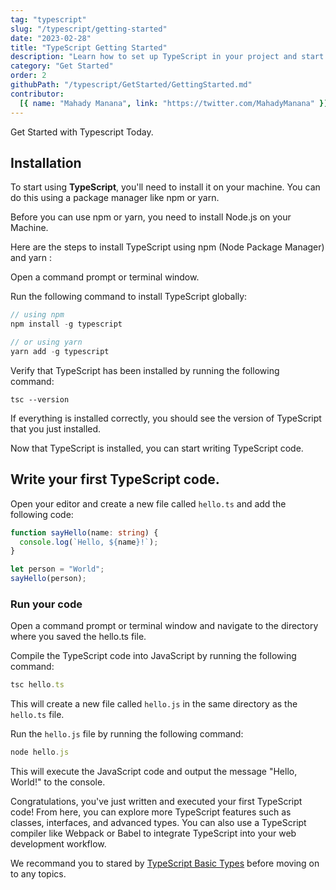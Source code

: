 ```yaml
---
tag: "typescript"
slug: "/typescript/getting-started"
date: "2023-02-28"
title: "TypeScript Getting Started"
description: "Learn how to set up TypeScript in your project and start writing TypeScript code"
category: "Get Started"
order: 2
githubPath: "/typescript/GetStarted/GettingStarted.md"
contributor:
  [{ name: "Mahady Manana", link: "https://twitter.com/MahadyManana" }]
---
```


Get Started with Typescript Today.

## Installation

To start using **TypeScript**, you'll need to install it on your machine. You can do this using a package manager like npm or yarn.

Before you can use npm or yarn, you need to install Node.js on your Machine.

Here are the steps to install TypeScript using npm (Node Package Manager) and yarn :

Open a command prompt or terminal window.

Run the following command to install TypeScript globally:

```js
// using npm
npm install -g typescript

// or using yarn
yarn add -g typescript
```

Verify that TypeScript has been installed by running the following command:

```
tsc --version
```

If everything is installed correctly, you should see the version of TypeScript that you just installed.

Now that TypeScript is installed, you can start writing TypeScript code.

## Write your first TypeScript code.

Open your editor and create a new file called `hello.ts` and add the following code:

```ts
function sayHello(name: string) {
  console.log(`Hello, ${name}!`);
}

let person = "World";
sayHello(person);
```

### Run your code

Open a command prompt or terminal window and navigate to the directory where you saved the hello.ts file.

Compile the TypeScript code into JavaScript by running the following command:

```js
tsc hello.ts
```

This will create a new file called `hello.js` in the same directory as the `hello.ts` file.

Run the `hello.js` file by running the following command:

```js
node hello.js
```

This will execute the JavaScript code and output the message "Hello, World!" to the console.

Congratulations, you've just written and executed your first TypeScript code! From here, you can explore more TypeScript features such as classes, interfaces, and advanced types. You can also use a TypeScript compiler like Webpack or Babel to integrate TypeScript into your web development workflow.

We recommand you to stared by [TypeScript Basic Types](/typescript/basic-types) before moving on to any topics.
